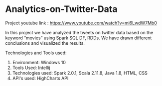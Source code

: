 # Analytics-on-Twitter-Data


Project youtube link : https://www.youtube.com/watch?v=mi6LwdW7Mb0


In this project we have analyzed the tweets on twitter data based on the keyword “movies” using Spark SQL DF, RDDs. We have drawn different conclusions and visualized the results.

Technologies and Tools used:
1.	Environment: Windows 10
2.	Tools Used: Intellij 
3.	Technologies used: Spark 2.0.1, Scala 2.11.8, Java 1.8, HTML, CSS
4.  API's used: HighCharts API 
